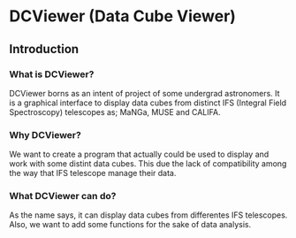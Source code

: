 # DCViewer (Data Cube Viewer)

## Introduction

### What is DCViewer?
DCViewer borns as an intent of project of some undergrad astronomers. It is a graphical interface to display data cubes from distinct IFS (Integral Field Spectroscopy) telescopes as; MaNGa, MUSE and CALIFA.

### Why DCViewer?
We want to create a program that actually could be used to display and work with some distint data cubes. This due the lack of compatibility among the way that IFS telescope manage their data.

### What DCViewer can do?
As the name says, it can display data cubes from differentes IFS telescopes. Also, we want to add some functions for the sake of data analysis.

